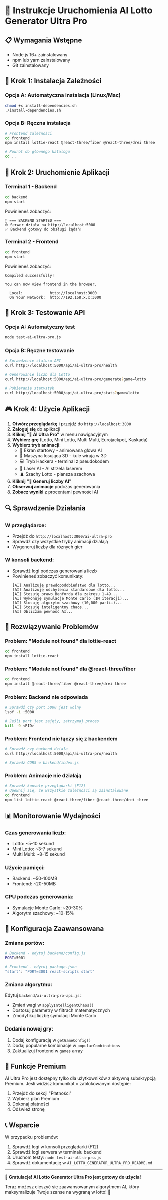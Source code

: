 # 🚀 Instrukcje Uruchomienia AI Lotto Generator Ultra Pro

## 📋 Wymagania Wstępne

- Node.js 16+ zainstalowany
- npm lub yarn zainstalowany
- Git zainstalowany

## 🔧 Krok 1: Instalacja Zależności

### Opcja A: Automatyczna instalacja (Linux/Mac)
```bash
chmod +x install-dependencies.sh
./install-dependencies.sh
```

### Opcja B: Ręczna instalacja
```bash
# Frontend zależności
cd frontend
npm install lottie-react @react-three/fiber @react-three/drei three

# Powrót do głównego katalogu
cd ..
```

## 🚀 Krok 2: Uruchomienie Aplikacji

### Terminal 1 - Backend
```bash
cd backend
npm start
```

Powinieneś zobaczyć:
```
🚀 === BACKEND STARTED ===
🌐 Serwer działa na http://localhost:5000
✅ Backend gotowy do obsługi żądań!
```

### Terminal 2 - Frontend
```bash
cd frontend
npm start
```

Powinieneś zobaczyć:
```
Compiled successfully!

You can now view frontend in the browser.

  Local:            http://localhost:3000
  On Your Network:  http://192.168.x.x:3000
```

## 🧪 Krok 3: Testowanie API

### Opcja A: Automatyczny test
```bash
node test-ai-ultra-pro.js
```

### Opcja B: Ręczne testowanie
```bash
# Sprawdzenie statusu API
curl http://localhost:5000/api/ai-ultra-pro/health

# Generowanie liczb dla Lotto
curl http://localhost:5000/api/ai-ultra-pro/generate?game=lotto

# Pobieranie statystyk
curl http://localhost:5000/api/ai-ultra-pro/stats?game=lotto
```

## 🎮 Krok 4: Użycie Aplikacji

1. **Otwórz przeglądarkę** i przejdź do `http://localhost:3000`
2. **Zaloguj się** do aplikacji
3. **Kliknij "🚀 AI Ultra Pro"** w menu nawigacyjnym
4. **Wybierz grę** (Lotto, Mini Lotto, Multi Multi, Eurojackpot, Kaskada)
5. **Wybierz tryb animacji**:
   - 🚀 Ekran startowy - animowana głowa AI
   - 🎰 Maszyna losująca 3D - kule wirują w 3D
   - 💻 Tryb Hackera - terminal z pseudokodem
   - 🔫 Laser AI - AI strzela laserem
   - ♟️ Szachy Lotto - plansza szachowa
6. **Kliknij "🚀 Generuj liczby AI"**
7. **Obserwuj animacje** podczas generowania
8. **Zobacz wyniki** z procentami pewności AI

## 🔍 Sprawdzenie Działania

### W przeglądarce:
- Przejdź do `http://localhost:3000/ai-ultra-pro`
- Sprawdź czy wszystkie tryby animacji działają
- Wygeneruj liczby dla różnych gier

### W konsoli backend:
- Sprawdź logi podczas generowania liczb
- Powinieneś zobaczyć komunikaty:
  ```
  [AI] Analizuję prawdopodobieństwo dla lotto...
  [AI] Analizuję odchylenia standardowe dla lotto...
  [AI] Stosuję prawo Benforda dla zakresu 1-49...
  [AI] Wykonuję symulacje Monte Carlo (1M iteracji)...
  [AI] Stosuję algorytm szachowy (10,000 partii)...
  [AI] Stosuję inteligentny chaos...
  [AI] Obliczam pewność AI...
  ```

## 🐛 Rozwiązywanie Problemów

### Problem: "Module not found" dla lottie-react
```bash
cd frontend
npm install lottie-react
```

### Problem: "Module not found" dla @react-three/fiber
```bash
cd frontend
npm install @react-three/fiber @react-three/drei three
```

### Problem: Backend nie odpowiada
```bash
# Sprawdź czy port 5000 jest wolny
lsof -i :5000

# Jeśli port jest zajęty, zatrzymaj proces
kill -9 <PID>
```

### Problem: Frontend nie łączy się z backendem
```bash
# Sprawdź czy backend działa
curl http://localhost:5000/api/ai-ultra-pro/health

# Sprawdź CORS w backend/index.js
```

### Problem: Animacje nie działają
```bash
# Sprawdź konsolę przeglądarki (F12)
# Upewnij się, że wszystkie zależności są zainstalowane
cd frontend
npm list lottie-react @react-three/fiber @react-three/drei three
```

## 📊 Monitorowanie Wydajności

### Czas generowania liczb:
- Lotto: ~5-10 sekund
- Mini Lotto: ~3-7 sekund
- Multi Multi: ~8-15 sekund

### Użycie pamięci:
- Backend: ~50-100MB
- Frontend: ~20-50MB

### CPU podczas generowania:
- Symulacje Monte Carlo: ~20-30%
- Algorytm szachowy: ~10-15%

## 🔧 Konfiguracja Zaawansowana

### Zmiana portów:
```bash
# Backend - edytuj backend/config.js
PORT=5001

# Frontend - edytuj package.json
"start": "PORT=3001 react-scripts start"
```

### Zmiana algorytmu:
Edytuj `backend/ai-ultra-pro-api.js`:
- Zmień wagi w `applyIntelligentChaos()`
- Dostosuj parametry w filtrach matematycznych
- Zmodyfikuj liczbę symulacji Monte Carlo

### Dodanie nowej gry:
1. Dodaj konfigurację w `getGameConfig()`
2. Dodaj popularne kombinacje w `popularCombinations`
3. Zaktualizuj frontend w `games` array

## 🎯 Funkcje Premium

AI Ultra Pro jest dostępny tylko dla użytkowników z aktywną subskrypcją Premium. Jeśli widzisz komunikat o zablokowanym dostępie:

1. Przejdź do sekcji "Płatności"
2. Wybierz plan Premium
3. Dokonaj płatności
4. Odśwież stronę

## 📞 Wsparcie

W przypadku problemów:
1. Sprawdź logi w konsoli przeglądarki (F12)
2. Sprawdź logi serwera w terminalu backend
3. Uruchom testy: `node test-ai-ultra-pro.js`
4. Sprawdź dokumentację w `AI_LOTTO_GENERATOR_ULTRA_PRO_README.md`

---

**🎉 Gratulacje! AI Lotto Generator Ultra Pro jest gotowy do użycia!**

Teraz możesz cieszyć się zaawansowanym algorytmem AI, który maksymalizuje Twoje szanse na wygraną w lotto! 🚀


































